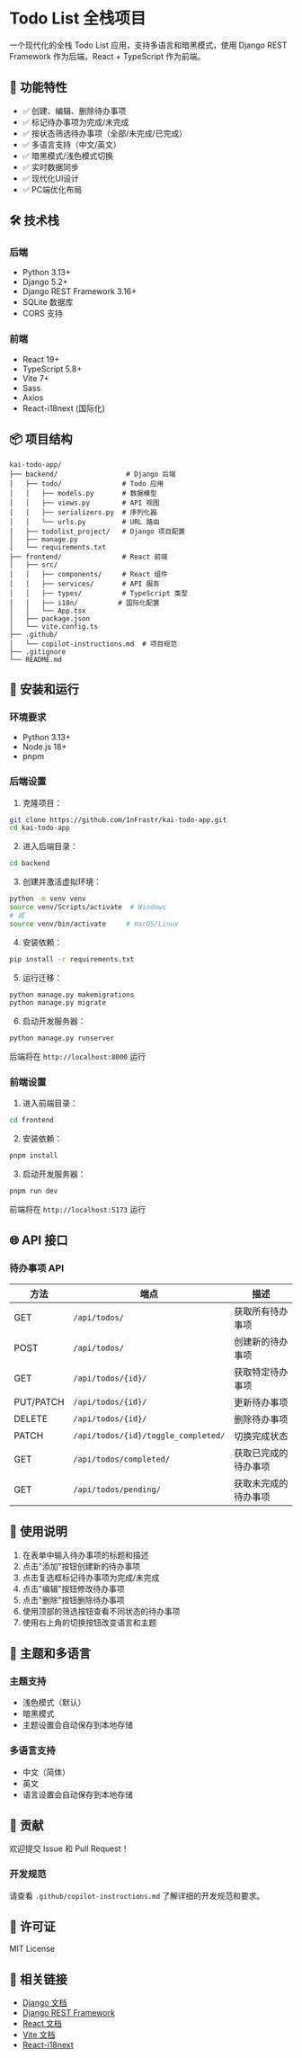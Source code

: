 # Todo List 全栈项目

一个现代化的全栈 Todo List 应用，支持多语言和暗黑模式，使用 Django REST Framework 作为后端，React + TypeScript 作为前端。

## 🚀 功能特性

- ✅ 创建、编辑、删除待办事项
- ✅ 标记待办事项为完成/未完成
- ✅ 按状态筛选待办事项（全部/未完成/已完成）
- ✅ 多语言支持（中文/英文）
- ✅ 暗黑模式/浅色模式切换
- ✅ 实时数据同步
- ✅ 现代化UI设计
- ✅ PC端优化布局

## 🛠️ 技术栈

### 后端
- Python 3.13+
- Django 5.2+
- Django REST Framework 3.16+
- SQLite 数据库
- CORS 支持

### 前端
- React 19+ 
- TypeScript 5.8+
- Vite 7+
- Sass
- Axios
- React-i18next (国际化)

## 📦 项目结构

```
kai-todo-app/
├── backend/                 # Django 后端
│   ├── todo/               # Todo 应用
│   │   ├── models.py       # 数据模型
│   │   ├── views.py        # API 视图
│   │   ├── serializers.py  # 序列化器
│   │   └── urls.py         # URL 路由
│   ├── todolist_project/   # Django 项目配置
│   ├── manage.py
│   └── requirements.txt
├── frontend/               # React 前端
│   ├── src/
│   │   ├── components/     # React 组件
│   │   ├── services/       # API 服务
│   │   ├── types/          # TypeScript 类型
│   │   ├── i18n/          # 国际化配置
│   │   └── App.tsx
│   ├── package.json
│   └── vite.config.ts
├── .github/
│   └── copilot-instructions.md  # 项目规范
├── .gitignore
└── README.md
```

## 🔧 安装和运行

### 环境要求
- Python 3.13+
- Node.js 18+
- pnpm

### 后端设置

1. 克隆项目：
```bash
git clone https://github.com/1nFrastr/kai-todo-app.git
cd kai-todo-app
```

2. 进入后端目录：
```bash
cd backend
```

3. 创建并激活虚拟环境：
```bash
python -m venv venv
source venv/Scripts/activate  # Windows
# 或
source venv/bin/activate     # macOS/Linux
```

4. 安装依赖：
```bash
pip install -r requirements.txt
```

5. 运行迁移：
```bash
python manage.py makemigrations
python manage.py migrate
```

6. 启动开发服务器：
```bash
python manage.py runserver
```

后端将在 `http://localhost:8000` 运行

### 前端设置

1. 进入前端目录：
```bash
cd frontend
```

2. 安装依赖：
```bash
pnpm install
```

3. 启动开发服务器：
```bash
pnpm run dev
```

前端将在 `http://localhost:5173` 运行

## 🌐 API 接口

### 待办事项 API

| 方法 | 端点 | 描述 |
|------|------|------|
| GET | `/api/todos/` | 获取所有待办事项 |
| POST | `/api/todos/` | 创建新的待办事项 |
| GET | `/api/todos/{id}/` | 获取特定待办事项 |
| PUT/PATCH | `/api/todos/{id}/` | 更新待办事项 |
| DELETE | `/api/todos/{id}/` | 删除待办事项 |
| PATCH | `/api/todos/{id}/toggle_completed/` | 切换完成状态 |
| GET | `/api/todos/completed/` | 获取已完成的待办事项 |
| GET | `/api/todos/pending/` | 获取未完成的待办事项 |

## 📝 使用说明

1. 在表单中输入待办事项的标题和描述
2. 点击"添加"按钮创建新的待办事项
3. 点击复选框标记待办事项为完成/未完成
4. 点击"编辑"按钮修改待办事项
5. 点击"删除"按钮删除待办事项
6. 使用顶部的筛选按钮查看不同状态的待办事项
7. 使用右上角的切换按钮改变语言和主题

## 🎨 主题和多语言

### 主题支持
- 浅色模式（默认）
- 暗黑模式
- 主题设置会自动保存到本地存储

### 多语言支持
- 中文（简体）
- 英文
- 语言设置会自动保存到本地存储

## 🤝 贡献

欢迎提交 Issue 和 Pull Request！

### 开发规范
请查看 `.github/copilot-instructions.md` 了解详细的开发规范和要求。

## 📄 许可证

MIT License

## 🔗 相关链接

- [Django 文档](https://docs.djangoproject.com/)
- [Django REST Framework](https://www.django-rest-framework.org/)
- [React 文档](https://react.dev/)
- [Vite 文档](https://vitejs.dev/)
- [React-i18next](https://react.i18next.com/)
